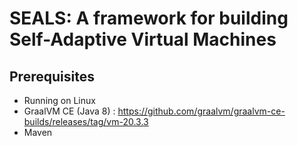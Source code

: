 # SEALS: A framework for building Self-Adaptive Virtual Machines

## Prerequisites

- Running on Linux
- GraalVM CE (Java 8) : https://github.com/graalvm/graalvm-ce-builds/releases/tag/vm-20.3.3
- Maven